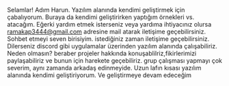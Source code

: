 Selamlar! Adım Harun. Yazılım alanında kendimi geliştirmek için çabalıyorum. Buraya da kendimi geliştirirken yaptığım örnekleri vs. atacağım. 
Eğerki yardım etmek isterseniz veya yardıma ihtiyacınız olursa ramakap3444@gmail.com adresine mail atarak iletişime geçebilirsiniz.
Sohbet etmeyi seven birisiyim. istediğiniz zaman iletişime geçebilirsiniz. 
Dilerseniz discord gibi uygulamalar üzerinden yazılım alanında çalışabiliriz. Neden olmasın?
beraber projeler hakkında konuşablilriz,fikirlerimizi paylaşabiliriz ve bunun için harekete geçebiliriz.
grup çalışması yapmayı çok severim, aynı zamanda arkadaş edinmeyide.
Uzun lafın kısası yazılım alanında kendimi geliştiriyorum. Ve geliştirmeye devam edeceğim
